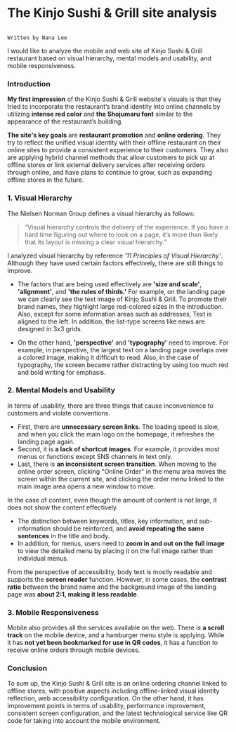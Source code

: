 # The Kinjo Sushi & Grill site analysis #
                                                                                                          Written by Nana Lee

I would like to analyze the mobile and web site of Kinjo Sushi & Grill restaurant based on visual hierarchy, mental models and usability, and mobile responsiveness.

### Introduction
**My first impression** of the Kinjo Sushi & Grill website's visuals is that they tried to incorporate the restaurant’s brand identity into online channels by utilizing **intense red color** and **the Shojumaru font** similar to the appearance of the restaurant’s building. 

**The site's key goals** are **restaurant promotion** and **online ordering**. They try to reflect the unified visual identity with their offline restaurant on their online sites to provide a consistent experience to their customers. They also are applying hybrid channel methods that allow customers to pick up at offline stores or link external delivery services after receiving orders through online, and have plans to continue to grow, such as expanding offline stores in the future. 


### 1. Visual Hierarchy
The Nielsen Norman Group defines a visual hierarchy as follows:
> “Visual hierarchy controls the delivery of the experience. If you have a hard time figuring out where to look on a page, it’s more than likely that its layout is missing a clear visual hierarchy.”

I analyzed visual hierarchy by reference *'11 Principles of Visual Hierarchy'*. Although they have used certain factors effectively, there are still things to improve.

-	The factors that are being used effectively are **'size and scale'**, **'alignment'**, and **'the rules of thirds.'** For example, on the landing page we can clearly see the text image of Kinjo Sushi & Grill. To promote their brand names, they highlight large red-colored sizes in the introduction. Also, except for some information areas such as addresses, Text is aligned to the left. In addition, the list-type screens like news are designed in 3x3 grids.

-	On the other hand, **'perspective'** and **'typography'** need to improve. For example, in perspective, the largest text on a landing page overlaps over a colored image, making it difficult to read. Also, in the case of typography, the screen became rather distracting by using too much red and bold writing for emphasis.


### 2. Mental Models and Usability
In terms of usability, there are three things that cause inconvenience to customers and violate conventions. 
- First, there are **unnecessary screen links**. The loading speed is slow, and when you click the main logo on the homepage, it refreshes the landing page again. 
- Second, it is **a lack of shortcut images**. For example, it provides most menus or functions except SNS channels in text only. 
- Last, there is **an inconsistent screen transition**. When moving to the online order screen, clicking "Online Order" in the menu area moves the screen within the current site, and clicking the order menu linked to the main image area opens a new window to move. 

In the case of content, even though the amount of content is not large, it does not show the content effectively. 
- The distinction between keywords, titles, key information, and sub-information should be reinforced, and **avoid repeating the same sentences** in the title and body. 
- In addition, for menus, users need to **zoom in and out on the full image** to view the detailed menu by placing it on the full image rather than individual menus. 

From the perspective of accessibility, body text is mostly readable and supports the **screen reader** function. However, in some cases, the **contrast ratio** between the brand name and the background image of the landing page was **about 2:1, making it less readable**.


### 3. Mobile Responsiveness
Mobile also provides all the services available on the web. There is **a scroll track** on the mobile device, and a hamburger menu style is applying. While it has **not yet been bookmarked for use in QR codes**, it has a function to receive online orders through mobile devices.


### Conclusion
To sum up, the Kinjo Sushi & Grill site is an online ordering channel linked to offline stores, with positive aspects including offline-linked visual identity reflection, web accessibility configuration. On the other hand, it has improvement points in terms of usability, performance improvement, consistent screen configuration, and the latest technological service like QR code for taking into account the mobile environment.
